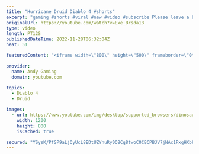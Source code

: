 ```yaml
---
title: "Hurricane Druid Diablo 4 #shorts"
excerpt: "gaming #shorts #viral #new #video #subscribe Please leave a Like & Subscribe, it helps the channel grow!"
originalUrl: https://youtube.com/watch?v=Exe_Brsda18
type: video
length: PT12S
publishedDateTime: 2022-11-28T06:32:04Z
heat: 51

featuredContent: "<iframe width=\"800\" height=\"500\" frameborder=\"0\" src=\"https://www.youtube.com/embed/Exe_Brsda18\" allow=\"accelerometer; autoplay; encrypted-media; gyroscope; picture-in-picture\" allowfullscreen></iframe>"

provider:
  name: Andy Gaming
  domain: youtube.com

topics:
  - Diablo 4
  - Druid

images:
  - url: https://www.youtube.com/img/desktop/supported_browsers/dinosaur.png
    width: 1200
    height: 800
    isCached: true

secured: "YSysK/PfSP9aLjOyUcL8EDtUZYnuRy0O8Cg8twoC0CBCPBJV7jNAc1PxgHXbFlww7+wviae5vTZCgIW6Fk2hpQm52uNZE7eLXaASRSQyoQuKmkHqeLTNTDnjVkWyHn87+NSU6l8wC/koxw7vrPWoKZL16xRxD6NqpzudU5sjt0ZKB6Jx/Zjdjog99xxjnJzRmtis1xMJ/DugGUENoDIHt9Vsa4IB+cJ2LelpOuXRQ/R1axfAMvEejFUQ9Knnx1glSVsKVyDEWkFRvmU4WYKFZeteRbIxOdZLHdnPUk3PCHqt/JM7UBdb4AIgzUWfhvb8p6nn3vODWzenKe9UcFWQfng4LdYuwUx2gtqJ56Wy/MfOqHI7Gvs71vDpgmJ8+VHB/Sm2u7b3TLxmkNtaoyPbnbFYK1Uhatx6uSJFxO8HVUA=;Wjk8MgLGXMFXLKMDKkZ4Tg=="
---
```


